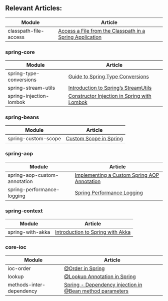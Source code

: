 ## Relevant Articles: 

Module | Article
--|--
classpath-file-access | [Access a File from the Classpath in a Spring Application](https://www.baeldung.com/spring-classpath-file-access)

### spring-core
Module | Article
--|--
spring-type-conversions | [Guide to Spring Type Conversions](https://www.baeldung.com/spring-type-conversions)
spring-stream-utils | [Introduction to Spring’s StreamUtils](https://www.baeldung.com/spring-stream-utils)
spring-injection-lombok | [Constructor Injection in Spring with Lombok](https://www.baeldung.com/spring-injection-lombok)

### spring-beans
Module | Article
--|--
spring-custom-scope | [Custom Scope in Spring](https://www.baeldung.com/spring-custom-scope)

### spring-aop
Module | Article
--|--
spring-aop-custom-annotation | [Implementing a Custom Spring AOP Annotation](https://www.baeldung.com/spring-aop-annotation)
spring-performance-logging | [Spring Performance Logging](http://www.baeldung.com/spring-performance-logging)

### spring-context
Module | Article
--|--
spring-with-akka | [Introduction to Spring with Akka](https://www.baeldung.com/akka-with-spring)

### core-ioc
Module | Article
--|--
ioc-order | [@Order in Spring](http://www.baeldung.com/spring-order)
lookup | [@Lookup Annotation in Spring](http://www.baeldung.com/spring-lookup)
methods-inter-dependency | [Spring - Dependency injection in @Bean method parameters](https://www.logicbig.com/tutorials/spring-framework/spring-core/javaconfig-methods-inter-dependency.html)